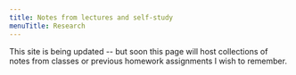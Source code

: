 ```yaml
---
title: Notes from lectures and self-study
menuTitle: Research
---
```


This site is being updated -- but soon this page will host collections of notes from classes or previous homework assignments I wish to remember.
